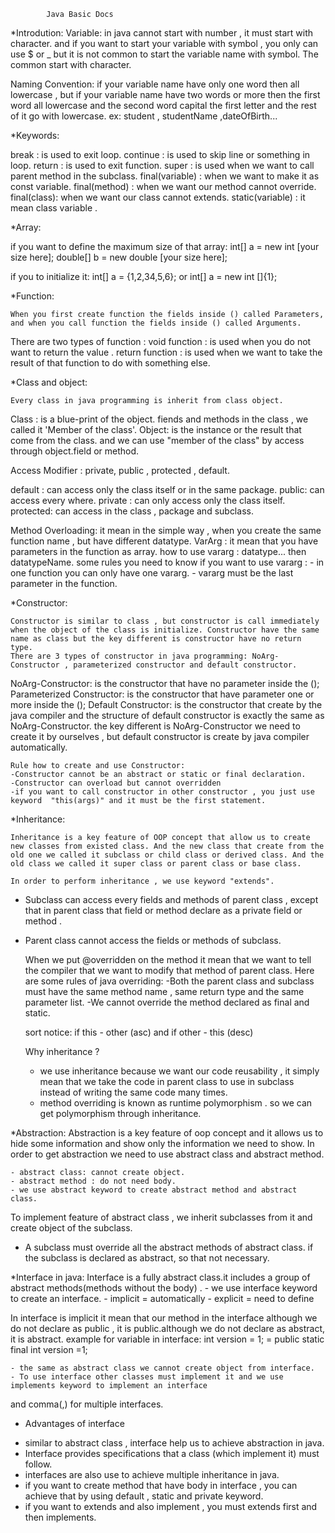 			Java Basic Docs

*Introdution:
Variable: in java cannot start with number , it must start with character. and if you want to start your variable with symbol , you only can use  $ or _
but it is not common to start the variable name with symbol. The common start with character.

Naming Convention: if your variable name have only one word then all lowercase , but if your variable name have two words or more then the first word all lowercase and the second word capital the first letter and the rest of it go with lowercase. ex: student , studentName ,dateOfBirth...

*Keywords:

break  : is used to exit loop.
continue : is used to skip line or something in loop.
return : is used to exit function.
super : is used when we want to call parent method in the subclass.
final(variable) : when we want to make it as const variable.
final(method) : when we want our method cannot override.
final(class): when we want our class cannot extends.
static(variable) : it mean class variable .

*Array:

if you want to define the maximum size of that array:
	int[] a = new int [your size here];
	double[] b = new double [your size here];

if you to initialize it:
	int[] a = {1,2,34,5,6}; or
	int[] a = new int []{1};

*Function:

	When you first create function the fields inside () called Parameters, and when you call function the fields inside () called Arguments.

There are two types of function :
void function : is used when you do not want to return the value .
return function : is used when we want to take the result of that function to do with something else.

*Class and object:

	Every class in java programming is inherit from class object.
Class : is a blue-print of the object. fiends and methods in the class , we called it 'Member of the class'.
Object: is the instance or the result that come from the class. and we can use "member of the class" by access through object.field or method.

Access Modifier : private, public , protected , default.

default : can access only the class itself or in the same package.
public: can access every where.
private : can only access only the class itself.
protected: can access in the class , package and subclass.

Method Overloading: it mean in the simple way , when you create the same function name , but have different datatype.
VarArg : it mean that you have parameters in the function as array.
	how to use vararg : datatype... then datatypeName.
	some rules you need to know if you want to use vararg :
	    - in one function you can only have one vararg.
	    - vararg must be the last parameter in the function.

*Constructor:
	
	Constructor is similar to class , but constructor is call immediately when the object of the class is initialize. Constructor have the same name as class but the key different is constructor have no return type.
	There are 3 types of constructor in java programming: NoArg-Constructor , parameterized constructor and default constructor.

NoArg-Constructor: is the constructor that have no parameter inside the ();
Parameterized Constructor: is the constructor that have parameter one or more inside the ();
Default Constructor: is the constructor that create by the java compiler and the structure of default constructor is exactly the same as NoArg-Constructor. the key different is NoArg-Constructor we need to create it by ourselves , but default constructor is create by java compiler automatically.


	Rule how to create and use Constructor:
	-Constructor cannot be an abstract or static or final declaration.
	-Constructor can overload but cannot overridden
	-if you want to call constructor in other constructor , you just use keyword  "this(args)" and it must be the first statement.

*Inheritance:

	Inheritance is a key feature of OOP concept that allow us to create new classes from existed class. And the new class that create from the old one we called it subclass or child class or derived class. And the old class we called it super class or parent class or base class.
	
	In order to perform inheritance , we use keyword "extends".

- Subclass can access every fields and methods of parent class , except that in parent class that field or method declare as a private field or method .
- Parent class cannot access the fields or methods of subclass.

	When we put @overridden on the method it mean that we want to tell the compiler that we want to modify that method of parent class.
	Here are some rules of java overriding:
	-Both the parent class and subclass must have the same method name , same return type and the same parameter list.
	-We cannot override the method declared as final and static.

	sort notice: if this - other (asc) and if other - this (desc)

	
	Why inheritance ?
	- we use inheritance because we want our code reusability , it simply mean that we take the code in parent class to use in subclass instead of writing the same code many times.
	- method overriding is known as runtime polymorphism . so we can get polymorphism through inheritance.

*Abstraction:
	Abstraction is a key feature of oop concept and it allows us to hide some information and show only the information we need to show.
	In order to get abstraction we need to use abstract class and abstract method.

	- abstract class: cannot create object.
	- abstract method : do not need body.
	- we use abstract keyword to create abstract method and abstract class.

To implement feature of abstract class , we inherit subclasses from it and create object of the subclass.
-  A subclass must override all the abstract methods of abstract class. if the subclass is declared as abstract, so that not necessary.

*Interface in java:
	 Interface is a fully abstract class.it includes a group of abstract methods(methods without the body) .
	 - we use interface keyword to create an interface.
	 - implicit = automatically
	 - explicit = need to define

In interface is implicit it mean that our method in the interface although we do not declare as public , it is public.although we do not declare as abstract, it is abstract.
	example for variable in interface:
		int version = 1; = public static final int version =1;

	- the same as abstract class we cannot create object from interface.
	- To use interface other classes must implement it and we use implements keyword to implement an interface
and comma(,) for multiple interfaces.

+ Advantages of interface
- similar to abstract class , interface help us to achieve abstraction in java.
- Interface provides specifications that a class (which implement it) must follow.
- interfaces are also use to achieve multiple inheritance in java.
- if you want to create method that have body in interface , you can achieve that by using default , static and private keyword.
- if you want to extends and also implement , you must extends first and then implements.
 






































